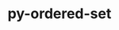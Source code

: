 ---
title: "py-ordered-set"
layout: cache
categories: [package, develop-2025-07-13]
meta: {"compilers": ["none"], "num_specs": 1, "num_specs_by_stack": {"hep": 1, "root": 1}, "oss": ["ubuntu22.04"], "platforms": ["linux"], "stacks": ["hep", "root"], "targets": ["x86_64_v3"], "versions": ["4.1.0"]}
spec_details: [{"compiler": "none", "hash": "mwv3fptjgocw776fpltmj4myqzwtzx2u", "os": "ubuntu22.04", "platform": "linux", "size": "-", "stacks": ["hep", "root"], "target": "x86_64_v3", "variants": ["build_system=python_pip"], "versions": ["4.1.0"]}]
---